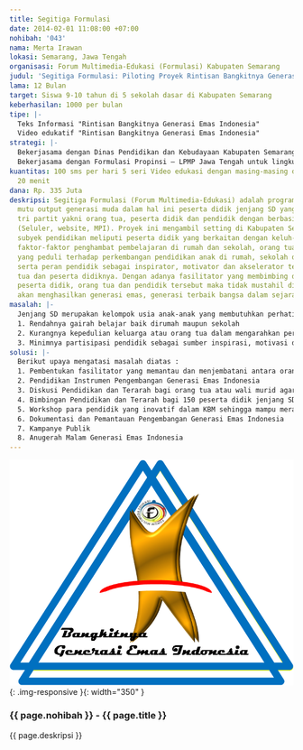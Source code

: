 ```yaml
---
title: Segitiga Formulasi
date: 2014-02-01 11:08:00 +07:00
nohibah: '043'
nama: Merta Irawan
lokasi: Semarang, Jawa Tengah
organisasi: Forum Multimedia-Edukasi (Formulasi) Kabupaten Semarang
judul: 'Segitiga Formulasi: Piloting Proyek Rintisan Bangkitnya Generasi Emas Indonesia'
lama: 12 Bulan
target: Siswa 9-10 tahun di 5 sekolah dasar di Kabupaten Semarang
keberhasilan: 1000 per bulan
tipe: |-
  Teks Informasi "Rintisan Bangkitnya Generasi Emas Indonesia"
  Video edukatif "Rintisan Bangkitnya Generasi Emas Indonesia"
strategi: |-
  Bekerjasama dengan Dinas Pendidikan dan Kebudayaan Kabupaten Semarang untuk lingkup Kabupaten
  Bekerjasama dengan Formulasi Propinsi – LPMP Jawa Tengah untuk lingkup Jawa Tengah
kuantitas: 100 sms per hari 5 seri Video edukasi dengan masing-masing durasi 15 s/d
  20 menit
dana: Rp. 335 Juta
deskripsi: Segitiga Formulasi (Forum Multimedia-Edukasi) adalah program peningkatan
  mutu output generasi muda dalam hal ini peserta didik jenjang SD yang melibatkan
  tri partit yakni orang tua, peserta didik dan pendidik dengan berbasis multimedia
  (Seluler, website, MPI). Proyek ini mengambil setting di Kabupaten Semarang dengan
  subyek pendidikan meliputi peserta didik yang berkaitan dengan keluh-kesah terhadap
  faktor-faktor penghambat pembelajaran di rumah dan sekolah, orang tua (wali murid)
  yang peduli terhadap perkembangan pendidikan anak di rumah, sekolah dan masyarakat,
  serta peran pendidik sebagai inspirator, motivator dan akselerator terhadap orang
  tua dan peserta didiknya. Dengan adanya fasilitator yang membimbing dan mengarahkan
  peserta didik, orang tua dan pendidik tersebut maka tidak mustahil dimasa mendatang
  akan menghasilkan generasi emas, generasi terbaik bangsa dalam sejarah negara kita
masalah: |-
  Jenjang SD merupakan kelompok usia anak-anak yang membutuhkan perhatian khusus dari lingkungan sekitarnya terutama keluarga atau orang tua dan sekolah atau pendidik. Tanpa metode tersebut maka akan menimbulkan beberapa permasalahan fundamental pada peserta didik jenjang SD misalnya :
  1. Rendahnya gairah belajar baik dirumah maupun sekolah
  2. Kurangnya kepedulian keluarga atau orang tua dalam mengarahkan perkembangan pendidikan anak
  3. Minimnya partisipasi pendidik sebagai sumber inspirasi, motivasi dan akselerasi terhadap orang tua atau wali murid serta perkembangan anak diluar jam sekolah.
solusi: |-
  Berikut upaya mengatasi masalah diatas :
  1. Pembentukan fasilitator yang memantau dan menjembatani antara orang tua, peserta didik dan pendidik dengan menggunakan basis selular, website dan video dokumenter pendidikan.
  2. Pendidikan Instrumen Pengembangan Generasi Emas Indonesia
  3. Diskusi Pendidikan dan Terarah bagi orang tua atau wali murid agar mampu memantau dan mengarahkan anak atau peserta didik ketika diluar jam sekolah.
  4. Bimbingan Pendidikan dan Terarah bagi 150 peserta didik jenjang SD
  5. Workshop para pendidik yang inovatif dalam KBM sehingga mampu merangsang minat belajar siswa baik disekolah maupun dirumah misalnya dengan menggunakan MPI (media pembelajaran interaktif) dan pendekatan saintifik.
  6. Dokumentasi dan Pemantauan Pengembangan Generasi Emas Indonesia
  7. Kampanye Publik
  8. Anugerah Malam Generasi Emas Indonesia
---
```


![043](/static/img/hibahcms/043.png){: .img-responsive }{: width="350" }

### {{ page.nohibah }} - {{ page.title }}

{{ page.deskripsi }}
